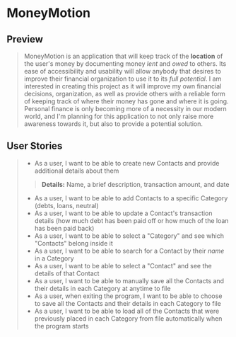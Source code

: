 # MoneyMotion

## Preview

>MoneyMotion is an application that will keep track of the **location** of the user's money by documenting money *lent* and *owed* to others. Its ease of accessibility and usability will allow anybody
>that desires to improve their financial organization to use it to its *full potential*. I am interested in creating this project as it will improve my own financial decisions, organization, as 
>well as provide others with a reliable form of keeping track of where their money has gone and where it is going. Personal finance is only becoming more of a necessity in our modern world, and
>I'm planning for this application to not only raise more awareness towards it, but also to provide a potential solution.
>
## User Stories
>
> - As a user, I want to be able to create new Contacts and provide additional details about them
>> **Details:** Name, a brief description, transaction amount, and date
> - As a user, I want to be able to add Contacts to a specific Category (debts, loans, neutral)
> - As a user, I want to be able to update a Contact's transaction details (how much debt has been paid off or how much of the loan has been paid back)
> - As a user, I want to be able to select a "Category" and see which "Contacts" belong inside it
> - As a user, I want to be able to search for a Contact by their *name* in a Category
> - As a user, I want to be able to select a "Contact" and see the details of that Contact
> - As a user, I want to be able to manually save all the Contacts and their details in each Category at anytime to file
> - As a user, when exiting the program, I want to be able to choose to save all the Contacts and their details in each Category to file
> - As a user, I want to be able to load all of the Contacts that were previously placed in each Category from file automatically when the program starts




